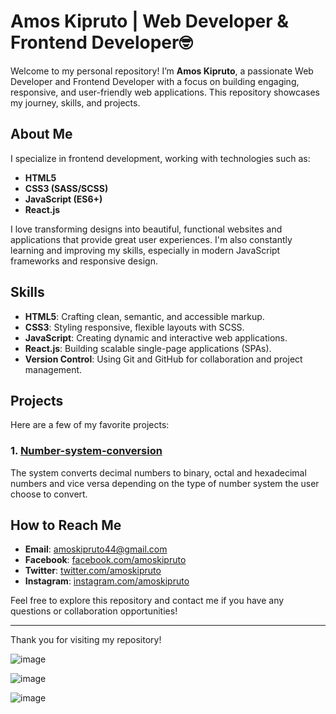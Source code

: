 # Amos Kipruto | Web Developer & Frontend Developer🤓

Welcome to my personal repository! I’m **Amos Kipruto**, a passionate Web Developer and Frontend Developer with a focus on building engaging, responsive, and user-friendly web applications. This repository showcases my journey, skills, and projects.

## About Me

I specialize in frontend development, working with technologies such as:

- **HTML5**
- **CSS3 (SASS/SCSS)**
- **JavaScript (ES6+)**
- **React.js**

I love transforming designs into beautiful, functional websites and applications that provide great user experiences. I'm also constantly learning and improving my skills, especially in modern JavaScript frameworks and responsive design.

## Skills

- **HTML5**: Crafting clean, semantic, and accessible markup.
- **CSS3**: Styling responsive, flexible layouts with SCSS.
- **JavaScript**: Creating dynamic and interactive web applications.
- **React.js**: Building scalable single-page applications (SPAs).
- **Version Control**: Using Git and GitHub for collaboration and project management.
  
 ## Projects

Here are a few of my favorite projects:

### 1. [Number-system-conversion](https://github.com/DevAmo001/Number-system-conversion)
The system converts decimal numbers to binary, octal and hexadecimal numbers and vice versa depending on the type of number system the user choose to convert.

## How to Reach Me

- **Email**: amoskipruto44@gmail.com
- **Facebook**: [facebook.com/amoskipruto](https://www.facebook.com/amos.brown.98031)
- **Twitter**: [twitter.com/amoskipruto](https://x.com/amos2554brown?t=BhlBO74q1T54N7mGkzugaA&s=09)
- **Instagram**: [instagram.com/amoskipruto](https://www.instagram.com/amoskenbrown?igsh=NHUyNGpjeWg3dGFn)

Feel free to explore this repository and contact me if you have any questions or collaboration opportunities!

---

Thank you for visiting my repository!

![image](https://github.com/user-attachments/assets/be5f5764-2d2c-4a8a-b09f-eabf5746f098)


![image](https://github.com/user-attachments/assets/d8301595-9849-49f4-b850-e67088126560)


![image](https://github.com/user-attachments/assets/d81c3b23-192c-4b37-800e-adc5e7b00a00)



